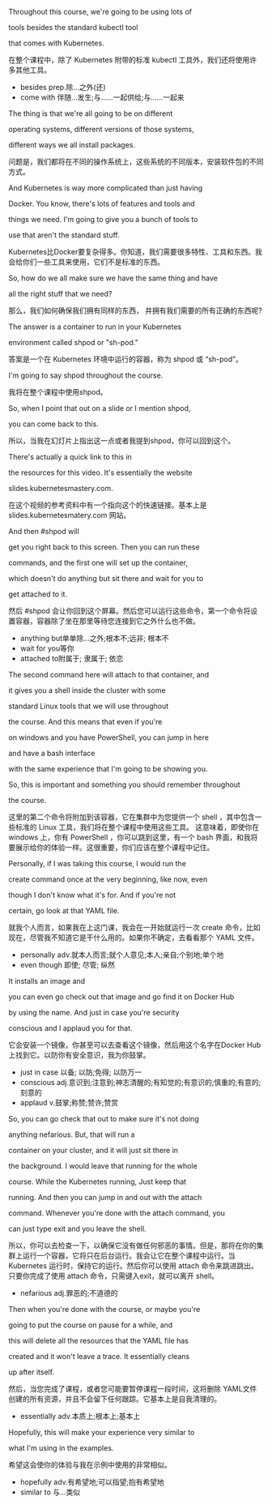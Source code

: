 Throughout this course, we're going to be using lots of

tools besides the standard kubectl tool

that comes with Kubernetes.

在整个课程中，除了 Kubernetes 附带的标准 kubectl 工具外，我们还将使用许多其他工具。
* besides prep.除…之外(还)
* come with 伴随…发生;与……一起供给;与……一起来

The thing is that we're all going to be on different

operating systems, different versions of those systems,

different ways we all install packages.

问题是，我们都将在不同的操作系统上，这些系统的不同版本，安装软件包的不同方式。

And Kubernetes is way more complicated than just having

Docker. You know, there's lots of features and tools and

things we need. I'm going to give you a bunch of tools to

use that aren't the standard stuff.

Kubernetes比Docker要复杂得多。你知道，我们需要很多特性、工具和东西。我会给你们一些工具来使用，它们不是标准的东西。

So, how do we all make sure we have the same thing and have

all the right stuff that we need?

那么，我们如何确保我们拥有同样的东西，
并拥有我们需要的所有正确的东西呢?

The answer is a container to run in your Kubernetes

environment called shpod or "sh-pod."

答案是一个在 Kubernetes 环境中运行的容器，称为 shpod 或 “sh-pod”。

I'm going to say shpod throughout the course.

我将在整个课程中使用shpod。

So, when I point that out on a slide or I mention shpod,

you can come back to this.

所以，当我在幻灯片上指出这一点或者我提到shpod，你可以回到这个。

There's actually a quick link to this in

the resources for this video. It's essentially the website

slides.kubernetesmastery.com.

在这个视频的参考资料中有一个指向这个的快速链接。基本上是 slides.kubernetesmatery.com 网站。

And then #shpod will

get you right back to this screen. Then you can run these

commands, and the first one will set up the container,

which doesn't do anything but sit there and wait for you to

get attached to it.

然后 #shpod 会让你回到这个屏幕。然后您可以运行这些命令，第一个命令将设置容器，容器除了坐在那里等待您连接到它之外什么也不做。
* anything but单单除…之外;根本不;远非; 根本不
* wait for you等你
* attached to附属于; 隶属于; 依恋

The second command here will attach to that container, and

it gives you a shell inside the cluster with some

standard Linux tools that we will use throughout

the course. And this means that even if you're

on windows and you have PowerShell, you can jump in here

and have a bash interface

with the same experience that I'm going to be showing you.

So, this is important and something you should remember throughout

the course.

这里的第二个命令将附加到该容器，它在集群中为您提供一个 shell ，其中包含一些标准的 Linux 工具，我们将在整个课程中使用这些工具。
这意味着，即使你在 windows 上，你有 PowerShell ，你可以跳到这里，有一个 bash 界面，和我将要展示给你的体验一样。这很重要，你们应该在整个课程中记住。

Personally, if I was taking this course, I would run the

create command once at the very beginning, like now, even

though I don't know what it's for. And if you're not

certain, go look at that YAML file.

就我个人而言，如果我在上这门课，我会在一开始就运行一次 create 命令，比如现在，尽管我不知道它是干什么用的。如果你不确定，去看看那个 YAML 文件。
* personally adv.就本人而言;就个人意见;本人;亲自;个别地;单个地
* even though 即使; 尽管; 纵然

It installs an image and

you can even go check out that image and go find it on Docker Hub

by using the name. And just in case you're security

conscious and I applaud you for that.

它会安装一个镜像，你甚至可以去查看这个镜像，然后用这个名字在Docker Hub 上找到它。以防你有安全意识，我为你鼓掌。
* just in case 以备; 以防;免得; 以防万一
* conscious adj.意识到;注意到;神志清醒的;有知觉的;有意识的;慎重的;有意的;刻意的
* applaud v.鼓掌;称赞;赞许;赞赏

So, you can go check that out to make sure it's not doing

anything nefarious. But, that will run a

container on your cluster, and it will just sit there in

the background. I would leave that running for the whole

course. While the Kubernetes running, Just keep that

running. And then you can jump in and out with the attach

command. Whenever you're done with the attach command, you

can just type exit and you leave the shell.

所以，你可以去检查一下，以确保它没有做任何邪恶的事情。但是，那将在你的集群上运行一个容器，它将只在后台运行。我会让它在整个课程中运行。当 Kubernetes 运行时，保持它的运行。然后你可以使用 attach 命令来跳进跳出。只要你完成了使用 attach 命令，只需键入exit，就可以离开 shell。
* nefarious adj.罪恶的;不道德的

Then when you're done with the course, or maybe you're

going to put the course on pause for a while, and

this will delete all the resources that the YAML file has

created and it won't leave a trace. It essentially cleans

up after itself.

然后，当您完成了课程，或者您可能要暂停课程一段时间，这将删除 YAML文件创建的所有资源，并且不会留下任何跟踪。它基本上是自我清理的。
* essentially adv.本质上;根本上;基本上

Hopefully, this will make your experience very similar to

what I'm using in the examples.

希望这会使你的体验与我在示例中使用的非常相似。
* hopefully adv.有希望地;可以指望;抱有希望地
* similar to 与…类似

